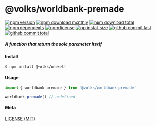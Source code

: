 # @volks/worldbank-premade

[![npm version][badge-npm-version]][url-npm]
[![npm download monthly][badge-npm-download-monthly]][url-npm]
[![npm download total][badge-npm-download-total]][url-npm]
[![npm dependents][badge-npm-dependents]][url-github]
[![npm license][badge-npm-license]][url-npm]
[![pp install size][badge-pp-install-size]][url-pp]
[![github commit last][badge-github-last-commit]][url-github]
[![github commit total][badge-github-commit-count]][url-github]

[//]: <> (Shields)
[badge-npm-version]: https://flat.badgen.net/npm/v/@volks/worldbank-premade
[badge-npm-download-monthly]: https://flat.badgen.net/npm/dm/@volks/worldbank-premade
[badge-npm-download-total]:https://flat.badgen.net/npm/dt/@volks/worldbank-premade
[badge-npm-dependents]: https://flat.badgen.net/npm/dependents/@volks/worldbank-premade
[badge-npm-license]: https://flat.badgen.net/npm/license/@volks/worldbank-premade
[badge-pp-install-size]: https://flat.badgen.net/packagephobia/install/@volks/worldbank-premade
[badge-github-last-commit]: https://flat.badgen.net/github/last-commit/hoyeungw/volks
[badge-github-commit-count]: https://flat.badgen.net/github/commits/hoyeungw/volks

[//]: <> (Link)
[url-npm]: https://npmjs.org/package/@volks/worldbank-premade
[url-pp]: https://packagephobia.now.sh/result?p=@volks/worldbank-premade
[url-github]: https://github.com/hoyeungw/volks

##### A function that return the sole parameter itself

#### Install
```console
$ npm install @volks/oneself
```

#### Usage
```js
import { worldbank-premade } from '@volks/worldbank-premade'

worldbank-premade() // undefined
```

#### Meta
[LICENSE (MIT)](LICENSE)
